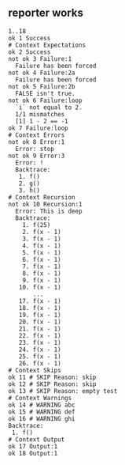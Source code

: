 ## reporter works

    1..18
    ok 1 Success
    # Context Expectations
    ok 2 Success
    not ok 3 Failure:1
      Failure has been forced
    not ok 4 Failure:2a
      Failure has been forced
    not ok 5 Failure:2b
      FALSE isn't true.
    not ok 6 Failure:loop
      `i` not equal to 2.
      1/1 mismatches
      [1] 1 - 2 == -1
    ok 7 Failure:loop
    # Context Errors
    not ok 8 Error:1
      Error: stop
    not ok 9 Error:3
      Error: !
      Backtrace:
       1. f()
       2. g()
       3. h()
    # Context Recursion
    not ok 10 Recursion:1
      Error: This is deep
      Backtrace:
        1. f(25)
        2. f(x - 1)
        3. f(x - 1)
        4. f(x - 1)
        5. f(x - 1)
        6. f(x - 1)
        7. f(x - 1)
        8. f(x - 1)
        9. f(x - 1)
       10. f(x - 1)
           ...
       17. f(x - 1)
       18. f(x - 1)
       19. f(x - 1)
       20. f(x - 1)
       21. f(x - 1)
       22. f(x - 1)
       23. f(x - 1)
       24. f(x - 1)
       25. f(x - 1)
       26. f(x - 1)
    # Context Skips
    ok 11 # SKIP Reason: skip
    ok 12 # SKIP Reason: skip
    ok 13 # SKIP Reason: empty test
    # Context Warnings
    ok 14 # WARNING abc
    ok 15 # WARNING def
    ok 16 # WARNING ghi
    Backtrace:
     1. f()
    # Context Output
    ok 17 Output:1
    ok 18 Output:1

